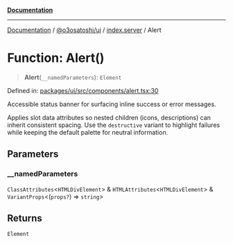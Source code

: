 [**Documentation**](../../../../README.md)

***

[Documentation](../../../../README.md) / [@o3osatoshi/ui](../../README.md) / [index.server](../README.md) / Alert

# Function: Alert()

> **Alert**(`__namedParameters`): `Element`

Defined in: [packages/ui/src/components/alert.tsx:30](https://github.com/o3osatoshi/experiment/blob/04dfa58df6e48824a200a24d77afef7ce464e1ae/packages/ui/src/components/alert.tsx#L30)

Accessible status banner for surfacing inline success or error messages.

Applies slot data attributes so nested children (icons, descriptions) can
inherit consistent spacing. Use the `destructive` variant to highlight
failures while keeping the default palette for neutral information.

## Parameters

### \_\_namedParameters

`ClassAttributes`\<`HTMLDivElement`\> & `HTMLAttributes`\<`HTMLDivElement`\> & `VariantProps`\<(`props?`) => `string`\>

## Returns

`Element`
